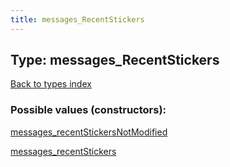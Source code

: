 ```yaml
---
title: messages_RecentStickers
---
```

## Type: messages\_RecentStickers  
[Back to types index](index.md)



### Possible values (constructors):

[messages\_recentStickersNotModified](../constructors/messages_recentStickersNotModified.md)  

[messages\_recentStickers](../constructors/messages_recentStickers.md)  

